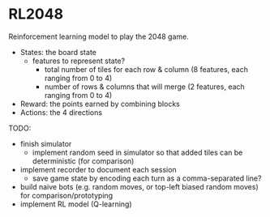 # RL2048

Reinforcement learning model to play the 2048 game.

- States: the board state
  - features to represent state?
    - total number of tiles for each row & column (8 features, each ranging from 0 to 4)
    - number of rows & columns that will merge (2 features, each ranging from 0 to 4)
- Reward: the points earned by combining blocks
- Actions: the 4 directions

TODO:
- finish simulator
  - implement random seed in simulator so that added tiles can be deterministic (for comparison)
- implement recorder to document each session
  - save game state by encoding each turn as a comma-separated line?
- build naive bots (e.g. random moves, or top-left biased random moves) for comparison/prototyping
- implement RL model (Q-learning)
